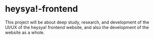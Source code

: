 # heysya!-frontend
This project will be about deep study, research, and development of the UI/UX of the heysya! frontend website, and also the development of the website as a whole.
